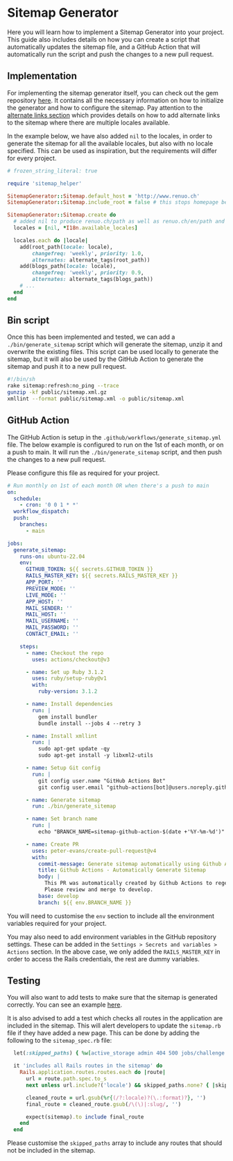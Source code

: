 # Sitemap Generator

Here you will learn how to implement a Sitemap Generator into your project. This guide also includes details on how you can create a script that automatically updates the sitemap file, and a GitHub Action that will automatically run the script and push the changes to a new pull request.

## Implementation

For implementing the sitemap generator itself, you can check out the gem repository [here](https://github.com/kjvarga/sitemap_generator). It contains all the necessary information on how to initialize the generator and how to configure the sitemap. Pay attention to the [alternate links section](https://github.com/kjvarga/sitemap_generator#alternate-links) which provides details on how to add alternate links to the sitemap where there are multiple locales available.

In the example below, we have also added `nil` to the locales, in order to generate the sitemap for all the available locales, but also with no locale specified. This can be used as inspiration, but the requirements will differ for every project.

```ruby
# frozen_string_literal: true

require 'sitemap_helper'

SitemapGenerator::Sitemap.default_host = 'http://www.renuo.ch'
SitemapGenerator::Sitemap.include_root = false # this stops homepage being duplicated

SitemapGenerator::Sitemap.create do
  # added nil to produce renuo.ch/path as well as renuo.ch/en/path and renuo.ch/de/path
  locales = [nil, *I18n.available_locales]

  locales.each do |locale|
    add(root_path(locale: locale),
        changefreq: 'weekly', priority: 1.0,
        alternates: alternate_tags(root_path))
    add(blogs_path(locale: locale),
        changefreq: 'weekly', priority: 0.9,
        alternates: alternate_tags(blogs_path))
    # ...
  end
end
```

## Bin script

Once this has been implemented and tested, we can add a `./bin/generate_sitemap` script which will generate the sitemap, unzip it and overwrite the existing files. This script can be used locally to generate the sitemap, but it will also be used by the GitHub Action to generate the sitemap and push it to a new pull request.

```sh
#!/bin/sh
rake sitemap:refresh:no_ping --trace
gunzip -kf public/sitemap.xml.gz
xmllint --format public/sitemap.xml -o public/sitemap.xml
```

## GitHub Action

The GitHub Action is setup in the `.github/workflows/generate_sitemap.yml` file. The below example is configured to run on the 1st of each month, or on a push to main. It will run the `./bin/generate_sitemap` script, and then push the changes to a new pull request.

Please configure this file as required for your project.

```yml
# Run monthly on 1st of each month OR when there's a push to main
on:
  schedule:
    - cron: '0 0 1 * *'
  workflow_dispatch:
  push:
    branches:
      - main

jobs:
  generate_sitemap:
    runs-on: ubuntu-22.04
    env:
      GITHUB_TOKEN: ${{ secrets.GITHUB_TOKEN }}
      RAILS_MASTER_KEY: ${{ secrets.RAILS_MASTER_KEY }}
      APP_PORT: ''
      PREVIEW_MODE: ''
      LIVE_MODE: ''
      APP_HOST: ''
      MAIL_SENDER: ''
      MAIL_HOST: ''
      MAIL_USERNAME: ''
      MAIL_PASSWORD: ''
      CONTACT_EMAIL: ''

    steps:
      - name: Checkout the repo
        uses: actions/checkout@v3

      - name: Set up Ruby 3.1.2
        uses: ruby/setup-ruby@v1
        with:
          ruby-version: 3.1.2

      - name: Install dependencies
        run: |
          gem install bundler
          bundle install --jobs 4 --retry 3

      - name: Install xmllint
        run: |
          sudo apt-get update -qy
          sudo apt-get install -y libxml2-utils

      - name: Setup Git config
        run: |
          git config user.name "GitHub Actions Bot"
          git config user.email "github-actions[bot]@users.noreply.github.com"

      - name: Generate sitemap
        run: ./bin/generate_sitemap

      - name: Set branch name
        run: |
          echo "BRANCH_NAME=sitemap-github-action-$(date +'%Y-%m-%d')" >> $GITHUB_ENV

      - name: Create PR
        uses: peter-evans/create-pull-request@v4
        with:
          commit-message: Generate sitemap automatically using Github Action
          title: Github Actions - Automatically Generate Sitemap
          body: |
            This PR was automatically created by Github Actions to regenerate the sitemap.
            Please review and merge to develop.
          base: develop
          branch: ${{ env.BRANCH_NAME }}
```
You will need to customise the `env` section to include all the environment variables required for your project.

You may also need to add environment variables in the GitHub repository settings. These can be added in the `Settings > Secrets and variables > Actions` section. In the above case, we only added the `RAILS_MASTER_KEY` in order to access the Rails credentials, the rest are dummy variables.

## Testing

You will also want to add tests to make sure that the sitemap is generated correctly. You can see an example [here](https://github.com/renuo/renuo-website-v3/blob/develop/spec/services/sitemap_spec.rb).

It is also advised to add a test which checks all routes in the application are included in the sitemap. This will alert developers to update the `sitemap.rb` file if they have added a new page. This can be done by adding the following to the `sitemap_spec.rb` file:

```ruby
  let(:skipped_paths) { %w[active_storage admin 404 500 jobs/challenge challenge_submissions] }

  it 'includes all Rails routes in the sitemap' do
    Rails.application.routes.routes.each do |route|
      url = route.path.spec.to_s
      next unless url.include?('locale') && skipped_paths.none? { |skip| url.include?(skip) }

      cleaned_route = url.gsub(%r{(/?:locale)?(\.:format)?}, '')
      final_route = cleaned_route.gsub(/\(\)|:slug/, '')

      expect(sitemap).to include final_route
    end
  end
```

Please customise the `skipped_paths` array to include any routes that should not be included in the sitemap.
